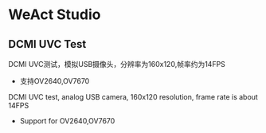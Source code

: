 # WeAct Studio
## DCMI UVC Test

DCMI UVC测试，模拟USB摄像头，分辨率为160x120,帧率约为14FPS
* 支持OV2640,OV7670

DCMI UVC test, analog USB camera, 160x120 resolution, frame rate is about 14FPS
* Support for OV2640,OV7670
